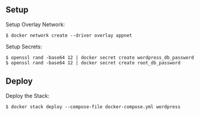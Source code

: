 ## Setup

Setup Overlay Network:

```
$ docker network create --driver overlay appnet
```

Setup Secrets:

```
$ openssl rand -base64 12 | docker secret create wordpress_db_password
$ openssl rand -base64 12 | docker secret create root_db_password
```

## Deploy

Deploy the Stack:

```
$ docker stack deploy --compose-file docker-compose.yml wordpress
```
